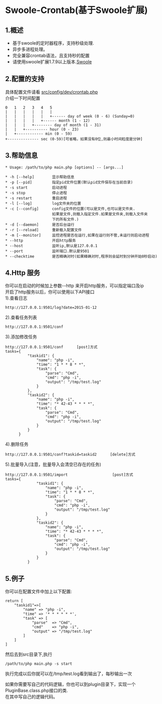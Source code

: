 Swoole-Crontab(基于Swoole扩展)
==============
1.概述
--------------
+ 基于swoole的定时器程序，支持秒级处理.  
+ 异步多进程处理。
+ 完全兼容crontab语法，且支持秒的配置
+ 请使用swoole扩展1.7.9以上版本.[Swoole](https://github.com/swoole/swoole-src)

2.配置的支持
--------------
具体配置文件请看 [src/config/dev/crontab.php](https://github.com/osgochina/swoole-crontab/blob/master/src/config/dev/crontab.php)   
介绍一下时间配置  

    0   1   2   3   4   5
    |   |   |   |   |   |
    |   |   |   |   |   +------ day of week (0 - 6) (Sunday=0)
    |   |   |   |   +------ month (1 - 12)
    |   |   |   +-------- day of month (1 - 31)
    |   |   +---------- hour (0 - 23)
    |   +------------ min (0 - 59)
    +-------------- sec (0-59)[可省略，如果没有0位,则最小时间粒度是分钟]
3.帮助信息
----------
    * Usage: /path/to/php main.php [options] -- [args...]

    * -h [--help]        显示帮助信息
    * -p [--pid]         指定pid文件位置(默认pid文件保存在当前目录)
    * -s start           启动进程
    * -s stop            停止进程
    * -s restart         重启进程
    * -l [--log]         log文件夹的位置
    * -c [--config]      config文件的位置(可以是文件,也可以是文件夹.
                         如果是文件,则载入指定文件.如果是文件夹,则载入文件夹
                         下的所有文件.)
    * -d [--daemon]      是否后台运行
    * -r [--reload]      重新载入配置文件
    * -m [--monitor]     监控进程是否在运行,如果在运行则不管,未运行则启动进程
    * --http             开启http服务
    * --host             监听ip,默认是127.0.0.1
    * --port             监听端口.默认是9501
    * --checktime        是否精确对时(如果精确对时,程序则会延时到分钟开始0秒启动)

4.Http 服务
------------
你可以在启动的时候加上参数--http 来开启http服务，可以指定端口及ip     
开启了http服务以后，你可以使用以下API接口    
1).查看日志 

    http://127.0.0.1:9501/log?date=2015-01-12
    
2).查看任务列表
    
    http://127.0.0.1:9501/conf
    
3).添加修改任务
    
    http://127.0.0.1:9501/conf      [post]方式
    tasks={
              "taskid1": {
                  "name": "php -i", 
                  "time": "1 * * 8 * *", 
                  "task": {
                      "parse": "Cmd", 
                      "cmd": "php -i", 
                      "output": "/tmp/test.log"
                  }
              }, 
              "taskid2": {
                  "name": "php -i", 
                  "time": "* 42-43 * * * *", 
                  "task": {
                      "parse": "Cmd", 
                      "cmd": "php -i", 
                      "output": "/tmp/test.log"
                  }
              }
          }
    
4).删除任务

    http://127.0.0.1:9501/conf?taskid=taskid2      [delete]方式

5).批量导入(注意，批量导入会清空已存在的任务)

    http://127.0.0.1:9501/import                    [post]方式
    tasks={
                  "taskid1": {
                      "name": "php -i", 
                      "time": "1 * * 8 * *", 
                      "task": {
                          "parse": "Cmd", 
                          "cmd": "php -i", 
                          "output": "/tmp/test.log"
                      }
                  }, 
                  "taskid2": {
                      "name": "php -i", 
                      "time": "* 42-43 * * * *", 
                      "task": {
                          "parse": "Cmd", 
                          "cmd": "php -i", 
                          "output": "/tmp/test.log"
                      }
                  }
              }
    
    
 



5.例子
-----------
你可以在配置文件中加上以下配置:  

    return [
        "taskid1"=>[
            "name" => "php -i",
            "time" => '* * * * * *',
            "task" => [
                "parse"  => "Cmd",
                "cmd"    => "php -i",
                "output" => "/tmp/test.log"
            ]
        ]
    ]
然后去到src目录下,执行  

    /path/to/php main.php -s start
    
执行完成以后你就可以在/tmp/test.log看到输出了，每秒输出一次

如果你需要写自己的代码逻辑，你也可以到plugin目录下，实现一个PluginBase.class.php接口的类.   
在其中写自己的逻辑代码。
